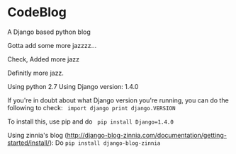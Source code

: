 CodeBlog
========

A Django based python blog

Gotta add some more jazzzz...

Check, Added more jazz

Definitly more jazz.

Using python 2.7
Using Django version: 1.4.0

If you're in doubt about what Django version you're running, you can do the following to check:
<code>
    import django
    print django.VERSION
</code>

To install this, use pip and do
<code>
    pip install Django=1.4.0
</code>

Using zinnia's blog (http://django-blog-zinnia.com/documentation/getting-started/install/):
Do `pip install django-blog-zinnia`